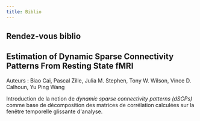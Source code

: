 ```yaml
---
title: Biblio
---
```



## Rendez-vous biblio

## Estimation of Dynamic Sparse Connectivity Patterns From Resting State fMRI 
Auteurs : Biao Cai, Pascal Zille, Julia M. Stephen, Tony W. Wilson, Vince D. Calhoun, Yu Ping Wang


Introduction de la notion de *dynamic sparse connectivity patterns (dSCPs)* comme base de décomposition des matrices de corrélation calculées sur la fenêtre temporelle glissante d'analyse. 


